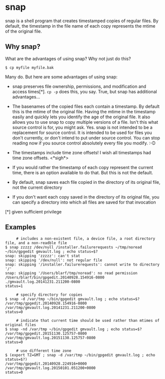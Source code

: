 # snap

snap is a shell program that creates timestamped copies of regular files.  By default, the timestamp in the file name of each copy represents the mtime of the original file.

## Why snap?

What are the advantages of using snap?  Why not just do this?

```$ cp myfile myfile.bak```

Many do.  But here are some advantages of using snap:

* snap preserves file ownership, permissions, and modification and access times[*].  `cp -p` does this, you say.  True, but snap has additional advantages...

* The basenames of the copied files each contain a timestamp.  By default this is the mtime of the original file.  Having the mtime in the timestamp easily and quickly lets you identify the age of the original file.  It also allows you to use snap to copy multiple versions of a file.  Isn't this what source control is for, you might ask.  Yes.  snap is not intended to be a replacement for source control.  It is intended to be used for files you don't currently, or don't intend to put under source control.  You can stop reading now if you source control absolutely every file you modify. :-D

* The timestamps include time zone offsets!  I wish all timestamps had time zone offsets.  &lt;&#42;sigh*>

* If you would rather the timestamp of each copy represent the current time, there is an option available to do that.  But this is not the default.

* By default, snap saves each file copied in the directory of its original file, not the current directory

* If you don't want each copy saved in the directory of its original file, you can specify a directory into which all files are saved for that invocation

[*] given sufficient privilege

## Examples

```
     # includes a non-existent file, a device file, a root directory file, and a non-readble file
$ snap zzzzz /dev/null /installer.failurerequests ~/tmp/noread ~/bin/gpgedit gmvault.log ; echo status=$?
snap: skipping 'zzzzz': can't stat
snap: skipping '/dev/null': not regular file
snap: skipping '/installer.failurerequests': cannot write to directory '/'
snap: skipping '/Users/blarf/tmp/noread': no read permission
/Users/blarf/bin/gpgedit.20140928.154916-0800
./gmvault.log.20141231.211200-0800
status=1

     # specify directory for copies
$ snap -d /var/tmp ~/bin/gpgedit gmvault.log ; echo status=$?
/var/tmp/gpgedit.20140928.154916-0800
/var/tmp/gmvault.log.20141231.211200-0800
status=0

     # indicate that current time should be used rather than mtimes of original files
$ snap -nd /var/tmp ~/bin/gpgedit gmvault.log ; echo status=$?
/var/tmp/gpgedit.20151130.125757-0800
/var/tmp/gmvault.log.20151130.125757-0800
status=0

     # use different time zone
$ (export TZ=GMT ; snap -d /var/tmp ~/bin/gpgedit gmvault.log ; echo status=$?)
/var/tmp/gpgedit.20140928.224916+0000
/var/tmp/gmvault.log.20150101.051200+0000
status=0
```
